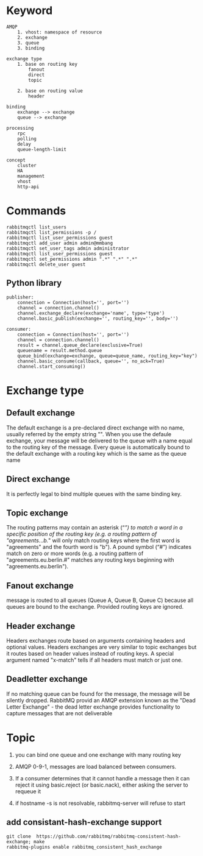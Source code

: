 # Keyword
```
AMQP
    1. vhost: namespace of resource
    2. exchange
    3. queue
    3. binding

exchange type
    1. base on routing key
        fanout
        direct
        topic
        
    2. base on routing value
        header

binding
    exchange --> exchange
    queue --> exchange

processing
    rpc
    polling
    delay
    queue-length-limit

concept
    cluster
    HA
    management
    vhost
    http-api
```

# Commands
```
rabbitmqctl list_users
rabbitmqctl list_permissions -p /
rabbitmqctl list_user_permissions guest
rabbitmqctl add_user admin admin@mmbang
rabbitmqctl set_user_tags admin administrator
rabbitmqctl list_user_permissions guest
rabbitmqctl set_permissions admin ".*" ".*" ".*"
rabbitmqctl delete_user guest
```



## Python library
```
publisher:
    connection = Connection(host='', port='')
    channel = connection.channel()
    channel.exchange_declare(exchange='name', type='type')
    channel.basic_publish(exchange='', routing_key='', body='')

consumer:
    connection = Connection(host='', port='')
    channel = connection.channel()
    result = channel.queue_declare(exclusive=True)
    queuename = result.method.queue
    queue_bind(exchange=exchange, queue=queue_name, routing_key="key")
    channel.basic_consume(callback, queue='', no_ack=True)
    channel.start_consuming()
```

# Exchange type
## Default exchange 
The default exchange is a pre-declared direct exchange with no name, usually referred by the empty string "". When you use the defaule exchange, your message will be delivered to the queue with a name equal to the routing key of the message. Every queue is automatically bound to the default exchange with a routing key which is the same as the queue name

## Direct exchange
It is perfectly legal to bind multiple queues with the same binding key.


## Topic exchange
The routing patterns may contain an asterisk (“*”) to match a word in a specific position of the routing key (e.g. a routing pattern of "agreements.*.*.b.*" will only match routing keys where the first word is "agreements" and the fourth word is "b"). A pound symbol (“#”) indicates match on zero or more words (e.g. a routing pattern of "agreements.eu.berlin.#" matches any routing keys beginning with "agreements.eu.berlin").

## Fanout exchange
message is routed to all queues (Queue A, Queue B, Queue C) because all queues are bound to the exchange. Provided routing keys are ignored.


## Header exchange
Headers exchanges route based on arguments containing headers and optional values. 
Headers exchanges are very similar to topic exchanges but it routes based on header values instead of routing keys. 
A special argument named "x-match" tells if all headers must match or just one.


## Deadletter exchange
If no matching queue can be found for the message, the message will be silently dropped. RabbitMQ provid an AMQP extension known as the "Dead Letter Exchange" - the dead letter exchange provides functionality to capture messages that are not deliverable


# Topic 
1. you can bind one queue and one exchange  with many routing key  

2. AMQP 0-9-1, messages are load balanced between consumers.  

3. If a consumer determines that it cannot handle a message then it can reject it using basic.reject (or basic.nack), either asking the server to requeue it  

4. if hostname -s is not resolvable, rabbitmq-server will refuse to start

## add consistant-hash-exchange support 
```
git clone  https://github.com/rabbitmq/rabbitmq-consistent-hash-exchange; make
rabbitmq-plugins enable rabbitmq_consistent_hash_exchange

```
